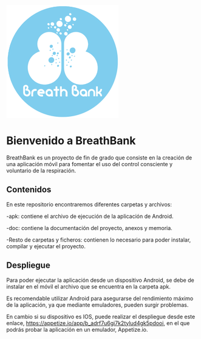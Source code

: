 ![Figura 0](lib/imagenes/logo.png)
# Bienvenido a BreathBank

BreathBank es un proyecto de fin de grado que consiste en la creación de una aplicación móvil para fomentar el uso del control consciente y voluntario de la respiración.

## Contenidos

En este repositorio encontraremos diferentes carpetas y archivos:

-apk: contiene el archivo de ejecución de la aplicación de Android.

-doc: contiene la documentación del proyecto, anexos y memoria.

-Resto de carpetas y ficheros: contienen lo necesario para poder instalar, compilar y ejecutar el proyecto.

## Despliegue

Para poder ejecutar la aplicación desde un dispositivo Android, se debe de instalar en el móvil el archivo que se encuentra en la carpeta apk.

Es recomendable utilizar Android para asegurarse del rendimiento máximo de la aplicación, ya que mediante emuladores, pueden surgir problemas.

En cambio si su dispositivo es IOS, puede realizar el despliegue desde este enlace, https://appetize.io/app/b_adrf7u6gi7k2tylud4gk5pdooi, en el que podrás probar la aplicación en un emulador, Appetize.io.
